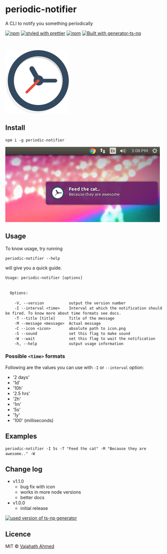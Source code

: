 # periodic-notifier
A CLI to notify you something periodically

[![npm](https://img.shields.io/npm/v/periodic-notifier.svg)]()
[![styled with prettier](https://img.shields.io/badge/code_style-prettier-ff69b4.svg)](https://github.com/prettier/prettier)
[![npm](https://img.shields.io/npm/dt/periodic-notifier.svg)]()
[![Built with generator-ts-np](https://img.shields.io/badge/scaffolding-ts_np-2699ad.svg)](https://github.com/vajahath/generator-ts-np)

<br>

![](media/time.png)

## Install
```
npm i -g periodic-notifier
```

![periodic-notifier in action](media/feed_cat.png)

## Usage
To know usage, try running
```
periodic-notifier --help
```
will give you a quick guide.
```
Usage: periodic-notifier [options]


  Options:

    -V, --version           output the version number
    -I --interval <time>    Interval at which the notification should be fired. To know more about time formats see docs.
    -T --title [title]      Title of the message
    -M --message <message>  Actual message
    -C --icon <icon>        absolute path to icon.png
    -S --sound              set this flag to make sound
    -W --wait               set this flag to wait the notification
    -h, --help              output usage information
```
### Possible `<time>` formats
Following are the values you can use with `-I` or `--interval` option:
- '2 days'
- '1d'
- '10h'
- '2.5 hrs'
- '2h'
- '1m'
- '5s'
- '1y'
- '100' (milliseconds)

## Examples
```
periodic-notifier -I 5s -T "Feed the cat" -M "Because they are awesome.." -W
```

## Change log
- v1.1.0
  - bug fix with icon
  - works in more node versions
  - better docs
- v1.0.0
  - initial release


[![used version of ts-np generator](https://img.shields.io/badge/ts--np-v0.0.19-a5a5a5.svg?style=flat-square)](https://github.com/vajahath/generator-ts-np)

## Licence
MIT &copy; [Vajahath Ahmed](https://twitter.com/vajahath7)
